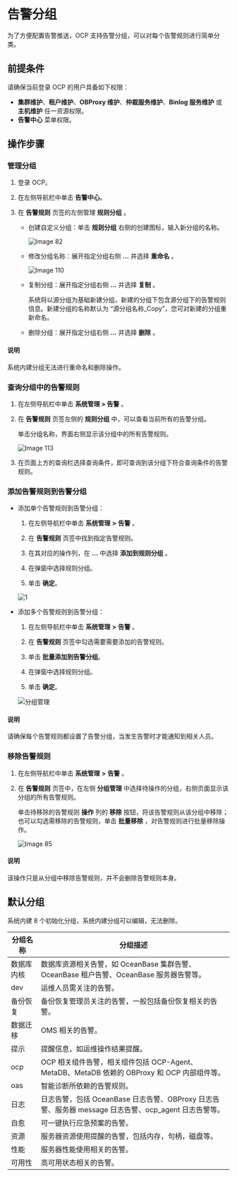 # 告警分组

为了方便配置告警推送，OCP 支持告警分组，可以对每个告警规则进行简单分类。

## 前提条件

请确保当前登录 OCP 的用户具备如下权限：

* **集群维护**、**租户维护**、**OBProxy 维护**、**仲裁服务维护**、**Binlog 服务维护** 或 **主机维护** 任一资源权限。
* **告警中心** 菜单权限。

## 操作步骤

### 管理分组

1. 登录 OCP。

2. 在左侧导航栏中单击 **告警中心**。

3. 在 **告警规则** 页签的左侧管理 **规则分组** 。

   * 创建自定义分组：单击 **规则分组** 右侧的创建图标，输入新分组的名称。

     ![Image 82](https://obbusiness-private.oss-cn-shanghai.aliyuncs.com/doc/img/ocp/401/%E8%A7%84%E5%88%99%E5%88%86%E7%BB%841.png)

   * 修改分组名称：展开指定分组右侧 **...** 并选择 **重命名** 。

     ![Image 110](https://help-static-aliyun-doc.aliyuncs.com/assets/img/zh-CN/8912299461/p430091.png)

   * 复制分组：展开指定分组右侧 **...** 并选择 **复制** 。

     系统将以源分组为基础新建分组，新建的分组下包含源分组下的告警规则信息。新建分组的名称默认为 “源分组名称_Copy”，您可对新建的分组重新命名。

   * 删除分组：展开指定分组右侧 **...** 并选择 **删除** 。

<main id="notice" type='explain'>
<h4>说明</h4>
<p>系统内建分组无法进行重命名和删除操作。</p>
</main>

### 查询分组中的告警规则

1. 在左侧导航栏中单击 **系统管理 > 告警** 。

2. 在 **告警规则** 页签左侧的 **规则分组** 中，可以查看当前所有的告警分组。

   单击分组名称，界面右侧显示该分组中的所有告警规则。

   ![Image 113](https://obbusiness-private.oss-cn-shanghai.aliyuncs.com/doc/img/ocp/401/%E5%91%8A%E8%AD%A6%E5%88%86%E7%BB%84%E8%AF%A6%E6%83%851.png)

3. 在页面上方的查询栏选择查询条件，即可查询到该分组下符合查询条件的告警规则。

### 添加告警规则到告警分组

* 添加单个告警规则到告警分组：

  1. 在左侧导航栏中单击 **系统管理** **\>** **告警** 。

  2. 在 **告警规则** 页签中找到指定告警规则。

  3. 在其对应的操作列，在 **...** 中选择 **添加到规则分组** 。

  4. 在弹窗中选择规则分组。

  5. 单击 **确定**。

  ![1](https://obbusiness-private.oss-cn-shanghai.aliyuncs.com/doc/img/ocp/401/%E6%B7%BB%E5%8A%A0%E5%88%B0%E5%91%8A%E8%AD%A6%E5%88%86%E7%BB%841.png)

* 添加多个告警规则到告警分组：

  1. 在左侧导航栏中单击 **系统管理** **\>** **告警** 。

  2. 在 **告警规则** 页签中勾选需要需要添加的告警规则。

  3. 单击 **批量添加到告警分组**。

  4. 在弹窗中选择规则分组。

  5. 单击 **确定**。

  ![分组管理](https://obbusiness-private.oss-cn-shanghai.aliyuncs.com/doc/img/ocp/401/%E6%89%B9%E9%87%8F%E6%B7%BB%E5%8A%A0%E5%88%B0%E5%91%8A%E8%AD%A6%E5%88%86%E7%BB%841.png)

<main id="notice" type='explain'>
<h4>说明</h4>
<p>请确保每个告警规则都设置了告警分组，当发生告警时才能通知到相关人员。</p>
</main>

### 移除告警规则

1. 在左侧导航栏中单击 **系统管理** **\>** **告警** 。

2. 在 **告警规则** 页签中，在左侧 **分组管理** 中选择待操作的分组，右侧页面显示该分组的所有告警规则。

   单击待移除的告警规则 **操作** 列的 **移除** 按钮，将该告警规则从该分组中移除；也可以勾选需移除的告警规则，单击 **批量移除** ，对告警规则进行批量移除操作。

   ![Image 85](https://obbusiness-private.oss-cn-shanghai.aliyuncs.com/doc/img/ocp/401/%E6%89%B9%E9%87%8F%E7%A7%BB%E9%99%A4%E5%91%8A%E8%AD%A6%E8%A7%84%E5%88%991.png)

<main id="notice" type='explain'>
<h4>说明</h4>
<p>该操作只是从分组中移除告警规则，并不会删除告警规则本身。</p>
</main>

## 默认分组

系统内建 8 个初始化分组，系统内建分组可以编辑，无法删除。

| **分组名称** |   **分组描述**       |
|----------|-------|
| 数据库内核      | 数据库资源相关告警，如 OceanBase 集群告警、OceanBase 租户告警、OceanBase 服务器告警等。 |
| dev      | 运维人员需关注的告警。   |
| 备份恢复      | 备份恢复管理员关注的告警，一般包括备份恢复相关的告警。   |
| 数据迁移      | OMS 相关的告警。   |
| 提示      | 提醒信息，如运维操作结果提醒。   |
| ocp      | OCP 相关组件告警，相关组件包括 OCP-Agent、MetaDB、MetaDB 依赖的 OBProxy 和 OCP 内部组件等。  |
| oas     | 智能诊断所依赖的告警规则。 |
| 日志    | 日志告警，包括 OceanBase 日志告警、OBProxy 日志告警、服务器 message 日志告警、ocp_agent 日志告警等。 |
| 自愈     | 可一键执行应急预案的告警。 |
| 资源     | 服务器资源使用提醒的告警，包括内存，句柄，磁盘等。 |
| 性能     | 服务器性能使用相关的告警。 |
| 可用性     | 高可用状态相关的告警。 |
